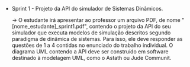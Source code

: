 * Sprint 1 - Projeto da API do simulador de Sistemas Dinâmicos.

    -> O estudante irá apresentar ao professor um arquivo PDF, de nome "[nome_estudante]_sprint1.pdf", contendo o projeto da API do seu simulador que executa modelos de simulação descritos segundo paradigma de dinâmica de sistemas. Para isso, ele deve responder as questões de 1 a 4 contidas no enunciado do trabalho individual. O diagrama UML contendo a API deve ser construído em software destinado à modelagem UML, como o Astath ou Jude Communit.
